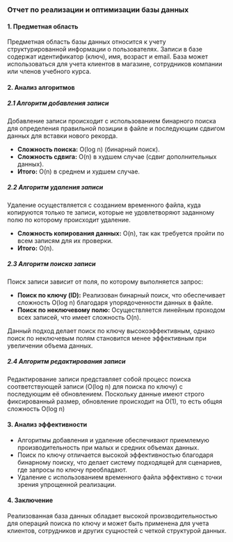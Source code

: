 ### Отчет по реализации и оптимизации базы данных

#### 1. Предметная область

Предметная область базы данных относится к учету структурированной информации о пользователях. Записи в базе содержат идентификатор (ключ), имя, возраст и email. База может использоваться для учета клиентов в магазине, сотрудников компании или членов учебного курса.

#### 2. Анализ алгоритмов

##### 2.1 Алгоритм добавления записи

Добавление записи происходит с использованием бинарного поиска для определения правильной позиции в файле и последующим сдвигом данных для вставки нового рекорда.

- **Сложность поиска:** O(log n) (бинарный поиск).
- **Сложность сдвига:** O(n) в худшем случае (сдвиг дополнительных данных).
- **Итого:** O(n) в среднем и худшем случае.

##### 2.2 Алгоритм удаления записи

Удаление осуществляется с созданием временного файла, куда копируются только те записи, которые не удовлетворяют заданному полю по которому происходит удаление.

- **Сложность копирования данных:** O(n), так как требуется пройти по всем записям для их проверки.
- **Итого:** O(n).

##### 2.3 Алгоритм поиска записи

Поиск записи зависит от поля, по которому выполняется запрос:

- **Поиск по ключу (ID):** Реализован бинарный поиск, что обеспечивает сложность O(log n) благодаря упорядоченности данных в файле.
- **Поиск по неключевому полю:** Осуществляется линейным проходом всех записей, что имеет сложность O(n).

Данный подход делает поиск по ключу высокоэффективным, однако поиск по неключевым полям становится менее эффективным при увеличении объема данных.

##### 2.4 Алгоритм редактирования записи

Редактирование записи представляет собой процесс поиска соответствующей записи (O(log n) для поиска по ключу) с последующим её обновлением. Поскольку данные имеют строго фиксированный размер, обновление происходит на O(1), то есть общяя сложность O(log n)

#### 3. Анализ эффективности

- Алгоритмы добавления и удаление обеспечивают приемлемую производительность при малых и средних объемах данных.
- Поиск по ключу отличается высокой эффективностью благодаря бинарному поиску, что делает систему подходящей для сценариев, где запросы по ключу преобладают.
- Удаление с использованием временного файла эффективно с точки зрения упрощенной реализации.


#### 4. Заключение

Реализованная база данных обладает высокой производительностью для операций поиска по ключу и может быть применена для учета клиентов, сотрудников и других сущностей с четкой структурой данных. 
